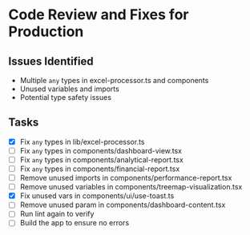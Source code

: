 # Code Review and Fixes for Production

## Issues Identified
- Multiple `any` types in excel-processor.ts and components
- Unused variables and imports
- Potential type safety issues

## Tasks
- [x] Fix `any` types in lib/excel-processor.ts
- [ ] Fix `any` types in components/dashboard-view.tsx
- [ ] Fix `any` types in components/analytical-report.tsx
- [ ] Fix `any` types in components/financial-report.tsx
- [ ] Remove unused imports in components/performance-report.tsx
- [ ] Remove unused variables in components/treemap-visualization.tsx
- [x] Fix unused vars in components/ui/use-toast.ts
- [ ] Remove unused param in components/dashboard-content.tsx
- [ ] Run lint again to verify
- [ ] Build the app to ensure no errors
